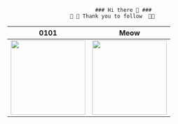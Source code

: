                                 ### Hi there 👋 ###
                        💝 💝 Thank you to follow  💝💝
| 0101                | Meow               |
|----------------------|----------------------|
| <img src="https://media.giphy.com/media/9PrqNHPAdWyJVOXntF/giphy.gif" width="170"> | <img src="https://media.giphy.com/media/iE4e5c8ExJUhdhvSiw/giphy.gif" width="170"> |


<!--
**Joemusic/Joemusic** is a ✨ _special_ ✨ repository because its `README.md` (this file) appears on your GitHub profile.



Here are some ideas to get you started:

- 🔭 I’m currently working on ...
- 🌱 I’m currently learning ...
- 👯 I’m looking to collaborate on ...
- 🤔 I’m looking for help with ...
- 💬 Ask me about ...
- 📫 How to reach me: ...
- 😄 Pronouns: ...
- ⚡ Fun fact: ...
-->
